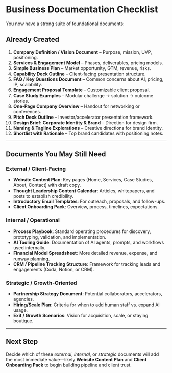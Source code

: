 # Business Documentation Checklist

You now have a strong suite of foundational documents:

## Already Created
1. **Company Definition / Vision Document** – Purpose, mission, UVP, positioning.  
2. **Services & Engagement Model** – Phases, deliverables, pricing models.  
3. **Simple Business Plan** – Market opportunity, GTM, revenue, risks.  
4. **Capability Deck Outline** – Client-facing presentation structure.  
5. **FAQ / Key Questions Document** – Common concerns about AI, pricing, IP, scalability.  
6. **Engagement Proposal Template** – Customizable client proposal.  
7. **Case Study Examples** – Modular challenge → solution → outcome stories.  
8. **One-Page Company Overview** – Handout for networking or conferences.  
9. **Pitch Deck Outline** – Investor/accelerator presentation framework.  
10. **Design Brief: Corporate Identity & Brand** – Direction for design firm.  
11. **Naming & Tagline Explorations** – Creative directions for brand identity.  
12. **Shortlist with Rationale** – Top brand candidates with positioning notes.

---

## Documents You May Still Need

### External / Client-Facing
- **Website Content Plan**: Key pages (Home, Services, Case Studies, About, Contact) with draft copy.
- **Thought Leadership Content Calendar**: Articles, whitepapers, and posts to establish credibility.
- **Introductory Email Templates**: For outreach, proposals, and follow-ups.
- **Client Onboarding Pack**: Overview, process, timelines, expectations.

### Internal / Operational
- **Process Playbook**: Standard operating procedures for discovery, prototyping, validation, and implementation.
- **AI Tooling Guide**: Documentation of AI agents, prompts, and workflows used internally.
- **Financial Model Spreadsheet**: More detailed revenue, expense, and runway planning.
- **CRM / Pipeline Tracking Structure**: Framework for tracking leads and engagements (Coda, Notion, or CRM).

### Strategic / Growth-Oriented
- **Partnership Strategy Document**: Potential collaborators, accelerators, agencies.
- **Hiring/Scale Plan**: Criteria for when to add human staff vs. expand AI usage.
- **Exit / Growth Scenarios**: Vision for acquisition, scale, or staying boutique.

---

## Next Step
Decide which of these *external*, *internal*, or *strategic* documents will add the most immediate value—likely **Website Content Plan** and **Client Onboarding Pack** to begin building pipeline and client trust.

